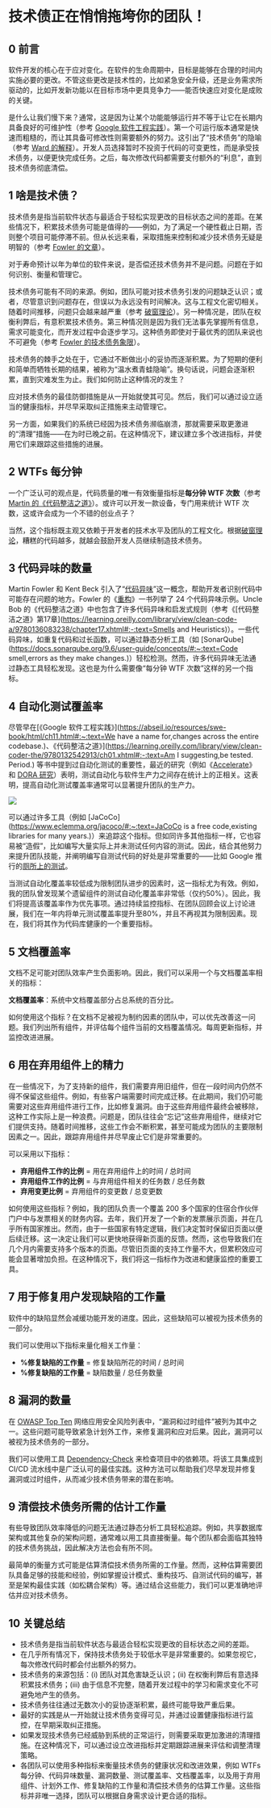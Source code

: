 # 技术债正在悄悄拖垮你的团队！

## 0 前言

软件开发的核心在于应对变化。在软件的生命周期中，目标是能够在合理的时间内实施必要的更改。不管这些更改是技术性的，比如紧急安全升级，还是业务需求所驱动的，比如开发新功能以在目标市场中更具竞争力——能否快速应对变化是成败的关键。

是什么让我们慢下来？通常，这是因为让某个功能能够运行并不等于让它在长期内具备良好的可维护性（参考 [Google 软件工程实践](https://abseil.io/resources/swe-book/html/ch01.html)）。第一个可运行版本通常是快速而粗糙的，而让其具备可修改性则需要额外的努力。这引出了“技术债务”的隐喻（参考 [Ward 的解释](http://wiki.c2.com/?WardExplainsDebtMetaphor)）。开发人员选择暂时不投资于代码的可变更性，而是承受技术债务，以便更快完成任务。之后，每次修改代码都需要支付额外的“利息”，直到技术债务彻底清偿。

## 1 啥是技术债？

技术债务是指当前软件状态与最适合于轻松实现更改的目标状态之间的差距。在某些情况下，积累技术债务可能是值得的——例如，为了满足一个硬性截止日期，否则整个项目可能停滞不前。但从长远来看，采取措施来控制和减少技术债务无疑是明智的（参考 [Fowler 的文章](https://martinfowler.com/articles/is-quality-worth-cost.html)）。

对于寿命预计以年为单位的软件来说，是否偿还技术债务并不是问题。问题在于如何识别、衡量和管理它。

技术债务可能有不同的来源。例如，团队可能对技术债务引发的问题缺乏认识；或者，尽管意识到问题存在，但误以为永远没有时间解决。这与工程文化密切相关。随着时间推移，问题只会越来越严重（参考 [破窗理论](https://en.wikipedia.org/wiki/Broken_windows_theory)）。另一种情况是，团队在权衡利弊后，有意积累技术债务。第三种情况则是因为我们无法事先掌握所有信息，需求可能变化，而开发过程中会逐步学习。这种债务即使对于最优秀的团队来说也不可避免（参考 [Fowler 的技术债务象限](https://martinfowler.com/bliki/TechnicalDebtQuadrant.html)）。

技术债务的棘手之处在于，它通过不断做出小的妥协而逐渐积累。为了短期的便利和简单而牺牲长期的结果，被称为“温水煮青蛙隐喻”。换句话说，问题会逐渐积累，直到灾难发生为止。我们如何防止这种情况的发生？

应对技术债务的最佳防御措施是从一开始就使其可见。然后，我们可以通过设立适当的健康指标，并尽早采取纠正措施来主动管理它。

另一方面，如果我们的系统已经因为技术债务濒临崩溃，那就需要采取更激进的“清理”措施——在为时已晚之前。在这种情况下，建议建立多个改进指标，并使用它们来跟踪这些措施的进展。

## 2 WTFs 每分钟

一个广泛认可的观点是，代码质量的唯一有效衡量指标是**每分钟 WTF 次数**（参考 [Martin 的《代码整洁之道》](https://learning.oreilly.com/library/view/clean-code-a/9780136083238/intro.xhtml#:-:text=Introduction)）。或许可以开发一款设备，专门用来统计 WTF 次数，这或许会成为一个不错的创业点子？

当然，这个指标既主观又依赖于开发者的技术水平及团队的工程文化。根据[破窗理论](https://en.wikipedia.org/wiki/Broken_windows_theory)，糟糕的代码越多，就越会鼓励开发人员继续制造技术债务。

## 3 代码异味的数量

Martin Fowler 和 Kent Beck 引入了“[代码异味](https://martinfowler.com/bliki/CodeSmell.html)”这一概念，帮助开发者识别代码中可能存在问题的地方。Fowler 的《[重构](https://learning.oreilly.com/library/view/refactoring-improving-the/9780134757681/ch03.xhtml#ch03lev1sec1)》一书列举了 24 个代码异味示例。Uncle Bob 的《代码整洁之道》中也包含了许多代码异味和启发式规则（参考《[代码整洁之道》第17章](https://learning.oreilly.com/library/view/clean-code-a/9780136083238/chapter17.xhtml#:-:text=Smells and Heuristics)）。一些代码异味，如重复代码和过长函数，可以通过静态分析工具（如 [SonarQube](https://docs.sonarqube.org/9.6/user-guide/concepts/#:~:text=Code smell,errors as they make changes.)）轻松检测。然而，许多代码异味无法通过静态工具轻松发现。这也是为什么需要像“每分钟 WTF 次数”这样的另一个指标。

## 4 自动化测试覆盖率

尽管早在[《Google 软件工程实践》](https://abseil.io/resources/swe-book/html/ch11.html#:~:text=We have a name for,changes across the entire codebase.)、《代码整洁之道》](https://learning.oreilly.com/library/view/clean-coder-the/9780132542913/ch01.xhtml#:-:text=Am I suggesting,be tested. Period.) 等书中提到过自动化测试的重要性，最近的研究（例如《[Accelerate](https://learning.oreilly.com/library/view/accelerate/9781457191435/)》和 [DORA 研究](https://dora.dev/)）表明，测试自动化与软件生产力之间存在统计上的正相关。这表明，提高自动化测试覆盖率通常可以显著提升团队的生产力。

![](https://miro.medium.com/v2/resize:fit:875/0*C9VcJJnfiqUrsYkQ)

可以通过许多工具（例如 [JaCoCo](https://www.eclemma.org/jacoco/#:~:text=JaCoCo is a free code,existing libraries for many years.)）来追踪这个指标。但如同许多其他指标一样，它也容易被“造假”，比如编写大量实际上并未测试任何内容的测试。因此，结合其他努力来提升团队技能，并阐明编写自测试代码的好处是非常重要的——比如 Google 推行的[厕所上的测试](https://testing.googleblog.com/2007/01/introducing-testing-on-toilet.html)。

当测试自动化覆盖率较低成为限制团队进步的因素时，这一指标尤为有效。例如，我的团队曾发现某个遗留组件的测试自动化覆盖率非常低（仅约50%）。因此，我们将提高该覆盖率作为优先事项。通过持续监控指标、在团队回顾会议上讨论进展，我们在一年内将单元测试覆盖率提升至80%，并且不再视其为限制因素。现在，我们将其作为代码库健康的一个重要指标。

## 5 文档覆盖率

文档不足可能对团队效率产生负面影响。因此，我们可以采用一个与文档覆盖率相关的指标：

**文档覆盖率**：系统中文档覆盖部分占总系统的百分比。

如何使用这个指标？在文档不足被视为制约因素的团队中，可以优先改善这一问题。我们列出所有组件，并评估每个组件当前的文档覆盖情况。每周更新指标，并监控改进进展。

## 6 用在弃用组件上的精力

在一些情况下，为了支持新的组件，我们需要弃用旧组件，但在一段时间内仍然不得不保留这些组件。例如，有些客户端需要时间完成迁移。在此期间，我们仍可能需要对这些弃用组件进行工作，比如修复漏洞。由于这些弃用组件最终会被移除，这种工作实际上是一种浪费。问题是，团队往往会“忘记”这些弃用组件，继续对它们提供支持。随着时间推移，这些工作会不断积累，甚至可能成为团队的主要限制因素之一。因此，跟踪弃用组件并尽早废止它们是非常重要的。

可以采用以下指标：

- **弃用组件工作的比例** = 用在弃用组件上的时间 / 总时间
- **弃用组件工作的比例** = 与弃用组件相关的任务数 / 总任务数
- **弃用变更比例** = 弃用组件的变更数 / 总变更数

如何使用这些指标？例如，我的团队负责一个覆盖 200 多个国家的住宿合作伙伴门户中与发票相关的财务内容。去年，我们开发了一个新的发票展示页面，并在几乎所有国家推出。然而，由于一些国家有特定逻辑，我们决定暂时保留旧页面以便后续迁移。这一决定让我们可以更快地获得新页面的反馈。然而，这也导致我们在几个月内需要支持多个版本的页面。尽管旧页面的支持工作量不大，但累积效应可能会显著增加负担。在这种情况下，我们将这一指标作为改进和健康监控的重要工具。

## 7 用于修复用户发现缺陷的工作量

软件中的缺陷显然会减缓功能开发的进度。因此，这些缺陷可以被视为技术债务的一部分。

我们可以使用以下指标来量化相关工作量：

- **%修复缺陷的工作量** = 修复缺陷所花的时间 / 总时间
- **%修复缺陷的工作量** = 缺陷数量 / 总任务数量

## 8 漏洞的数量

在 [OWASP Top Ten](https://owasp.org/www-project-top-ten/) 网络应用安全风险列表中，“漏洞和过时组件”被列为其中之一。这些问题可能导致紧急计划外工作，来修复漏洞和应对后果。因此，漏洞可以被视为技术债务的一部分。

我们可以使用工具 [Dependency-Check](https://owasp.org/www-project-dependency-check/) 来检查项目中的依赖项。将该工具集成到 CI/CD 流水线中是广泛认可的最佳实践。这种方法可以帮助我们尽早发现并修复漏洞或过时组件，从而减少技术债务带来的潜在影响。

## 9 清偿技术债务所需的估计工作量

有些导致团队效率降低的问题无法通过静态分析工具轻松追踪。例如，共享数据库架构或其他复杂的架构问题，通常难以用工具直接衡量。每个团队都会面临其独特的技术债务挑战，因此解决方法也会有所不同。

最简单的衡量方式可能是估算清偿技术债务所需的工作量。然而，这种估算需要团队具备足够的技能和经验，例如掌握设计模式、重构技巧、自测试代码的编写，甚至是架构最佳实践（如松耦合架构）等。通过结合这些能力，我们可以更准确地评估并应对技术债务。

## 10 关键总结

- 技术债务是指当前软件状态与最适合轻松实现更改的目标状态之间的差距。
- 在几乎所有情况下，保持技术债务处于较低水平是非常重要的。如果忽视它，每次修改代码时都会付出额外的努力。
- 技术债务的来源包括：(i) 团队对其危害缺乏认识；(ii) 在权衡利弊后有意选择积累技术债务；(iii) 由于信息不完整，随着开发过程中的学习和需求变化不可避免地产生的债务。
- 技术债务往往通过无数次小的妥协逐渐积累，最终可能导致严重后果。
- 最好的实践是从一开始就让技术债务变得可见，并通过设置健康指标进行监控，在早期采取纠正措施。
- 如果发现技术债务已经威胁到系统的正常运行，则需要采取更加激进的清理措施。在这种情况下，可以通过设立改进指标并定期跟踪进展来评估和调整清理策略。
- 各团队可以使用多种指标来衡量技术债务的健康状况和改进效果，例如 WTFs 每分钟、代码异味数量、漏洞数量、测试覆盖率、文档覆盖率，以及用于弃用组件、计划外工作、修复缺陷的工作量和清偿技术债务的估算工作量。这些指标并非唯一选择，团队可以根据自身需求设计更合适的指标。